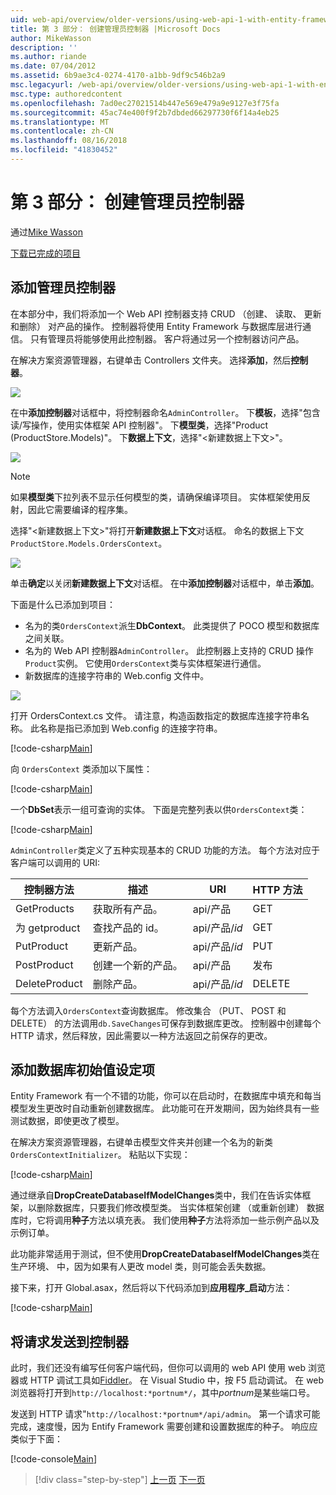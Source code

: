 ```yaml
---
uid: web-api/overview/older-versions/using-web-api-1-with-entity-framework-5/using-web-api-with-entity-framework-part-3
title: 第 3 部分： 创建管理员控制器 |Microsoft Docs
author: MikeWasson
description: ''
ms.author: riande
ms.date: 07/04/2012
ms.assetid: 6b9ae3c4-0274-4170-a1bb-9df9c546b2a9
msc.legacyurl: /web-api/overview/older-versions/using-web-api-1-with-entity-framework-5/using-web-api-with-entity-framework-part-3
msc.type: authoredcontent
ms.openlocfilehash: 7ad0ec27021514b447e569e479a9e9127e3f75fa
ms.sourcegitcommit: 45ac74e400f9f2b7dbded66297730f6f14a4eb25
ms.translationtype: MT
ms.contentlocale: zh-CN
ms.lasthandoff: 08/16/2018
ms.locfileid: "41830452"
---
```

<a name="part-3-creating-an-admin-controller"></a>第 3 部分： 创建管理员控制器
====================
通过[Mike Wasson](https://github.com/MikeWasson)

[下载已完成的项目](http://code.msdn.microsoft.com/ASP-NET-Web-API-with-afa30545)

## <a name="add-an-admin-controller"></a>添加管理员控制器

在本部分中，我们将添加一个 Web API 控制器支持 CRUD （创建、 读取、 更新和删除） 对产品的操作。 控制器将使用 Entity Framework 与数据库层进行通信。 只有管理员将能够使用此控制器。 客户将通过另一个控制器访问产品。

在解决方案资源管理器，右键单击 Controllers 文件夹。 选择**添加**，然后**控制器**。

![](using-web-api-with-entity-framework-part-3/_static/image1.png)

在中**添加控制器**对话框中，将控制器命名`AdminController`。 下**模板**，选择&quot;包含读/写操作，使用实体框架 API 控制器&quot;。 下**模型类**，选择"Product (ProductStore.Models)"。 下**数据上下文**，选择"&lt;新建数据上下文&gt;"。

![](using-web-api-with-entity-framework-part-3/_static/image2.png)

> [!NOTE]
> 如果**模型类**下拉列表不显示任何模型的类，请确保编译项目。 实体框架使用反射，因此它需要编译的程序集。


选择"&lt;新建数据上下文&gt;"将打开**新建数据上下文**对话框。 命名的数据上下文`ProductStore.Models.OrdersContext`。

![](using-web-api-with-entity-framework-part-3/_static/image3.png)

单击**确定**以关闭**新建数据上下文**对话框。 在中**添加控制器**对话框中，单击**添加**。

下面是什么已添加到项目：

- 名为的类`OrdersContext`派生**DbContext**。 此类提供了 POCO 模型和数据库之间关联。
- 名为的 Web API 控制器`AdminController`。 此控制器上支持的 CRUD 操作`Product`实例。 它使用`OrdersContext`类与实体框架进行通信。
- 新数据库的连接字符串的 Web.config 文件中。

![](using-web-api-with-entity-framework-part-3/_static/image4.png)

打开 OrdersContext.cs 文件。 请注意，构造函数指定的数据库连接字符串名称。 此名称是指已添加到 Web.config 的连接字符串。

[!code-csharp[Main](using-web-api-with-entity-framework-part-3/samples/sample1.cs)]

向 `OrdersContext` 类添加以下属性：

[!code-csharp[Main](using-web-api-with-entity-framework-part-3/samples/sample2.cs)]

一个**DbSet**表示一组可查询的实体。 下面是完整列表以供`OrdersContext`类：

[!code-csharp[Main](using-web-api-with-entity-framework-part-3/samples/sample3.cs)]

`AdminController`类定义了五种实现基本的 CRUD 功能的方法。 每个方法对应于客户端可以调用的 URI:

| 控制器方法 | 描述 | URI | HTTP 方法 |
| --- | --- | --- | --- |
| GetProducts | 获取所有产品。 | api/产品 | GET |
| 为 getproduct | 查找产品的 id。 | api/产品/*id* | GET |
| PutProduct | 更新产品。 | api/产品/*id* | PUT |
| PostProduct | 创建一个新的产品。 | api/产品 | 发布 |
| DeleteProduct | 删除产品。 | api/产品/*id* | DELETE |

每个方法调入`OrdersContext`查询数据库。 修改集合 （PUT、 POST 和 DELETE） 的方法调用`db.SaveChanges`可保存到数据库更改。 控制器中创建每个 HTTP 请求，然后释放，因此需要以一种方法返回之前保存的更改。

## <a name="add-a-database-initializer"></a>添加数据库初始值设定项

Entity Framework 有一个不错的功能，你可以在启动时，在数据库中填充和每当模型发生更改时自动重新创建数据库。 此功能可在开发期间，因为始终具有一些测试数据，即使更改了模型。

在解决方案资源管理器，右键单击模型文件夹并创建一个名为的新类`OrdersContextInitializer`。 粘贴以下实现：

[!code-csharp[Main](using-web-api-with-entity-framework-part-3/samples/sample4.cs)]

通过继承自**DropCreateDatabaseIfModelChanges**类中，我们在告诉实体框架，以删除数据库，只要我们修改模型类。 当实体框架创建 （或重新创建） 数据库时，它将调用**种子**方法以填充表。 我们使用**种子**方法将添加一些示例产品以及示例订单。

此功能非常适用于测试，但不使用**DropCreateDatabaseIfModelChanges**类在生产环境、 中，因为如果有人更改 model 类，则可能会丢失数据。

接下来，打开 Global.asax，然后将以下代码添加到**应用程序\_启动**方法：

[!code-csharp[Main](using-web-api-with-entity-framework-part-3/samples/sample5.cs)]

## <a name="send-a-request-to-the-controller"></a>将请求发送到控制器

此时，我们还没有编写任何客户端代码，但你可以调用的 web API 使用 web 浏览器或 HTTP 调试工具如[Fiddler](http://www.fiddler2.com/fiddler2/)。 在 Visual Studio 中，按 F5 启动调试。 在 web 浏览器将打开到`http://localhost:*portnum*/`，其中*portnum*是某些端口号。

发送到 HTTP 请求"`http://localhost:*portnum*/api/admin`。 第一个请求可能完成，速度慢，因为 Entify Framework 需要创建和设置数据库的种子。 响应应类似于下面：

[!code-console[Main](using-web-api-with-entity-framework-part-3/samples/sample6.cmd)]

> [!div class="step-by-step"]
> [上一页](using-web-api-with-entity-framework-part-2.md)
> [下一页](using-web-api-with-entity-framework-part-4.md)
